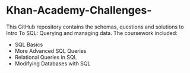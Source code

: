 # Khan-Academy-Challenges-
This GitHub repository contains the schemas, questions and solutions to Intro To SQL: Querying and managing data. The coursework included:

- SQL Basics
- More Advanced SQL Queries
- Relational Queries in SQL
- Modifying Databases with SQL
